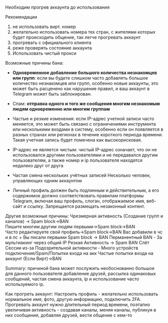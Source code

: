 
Необходим прогрев аккаунта до использования

Рекомендации
1) не использовать вирт. номер
2) желательно использовать номера тех стран, с жителями которых будет происходить общение, так легче прогревать аккаунт
3) прогревать с официального клиента
4) реже проверять состояние аккаунта
5) Использовать чистый прокси

Возможные причины бана:
- **Одновременное добавление большого количества незнакомцев или групп**: если вы будете слишком часто добавлять большое количество незнакомцев или групп, особенно новые аккаунты, это может быть расценено как нарушение правил, и ваш аккаунт в Telegram может быть заблокирован.
    
- Спам: **отправка одного и того же сообщения многим незнакомым людям одновременно или многим группам**
- Частые и резкие изменения: если IP-адрес учетной записи часто меняется, это может быть связано с ограничениями инструмента или несколькими входами в систему, особенно если он появляется в разных странах или регионах в течение короткого периода времени. Такая учетная запись будет помечена как высокорисковая.
- IP-адрес не является чистым: чистый IP-адрес означает, что он не использовался другими пользователями и не передавался другим пользователям, а также номер и ip пользователя находятся недалеко друг от друга
- Частая смена нескольких учётных записей
  Несколько человек, управляющих одним аккаунтом
- Личный профиль должен быть подлинным и действительным, а его содержимое должно соответствовать правилам платформы Telegram, включая ваш профиль, слоган, отображаемое имя, веб-сайт и ссылку. Запрещается размещать незаконный контент.

Другие возможные причины:
Чрезмерная активность (Создание групп и каналов) -> Spam block->BAN  
Пишите многим другим людям первыми->Spam block->BAN  
Часто редактируете свой профиль->Spam block->BAN
Вас добавили в чс и в лс + Вы писали первыми Spam block -> BAN
Перманентный BAN - За мультиакинг через общий IP
Резкая Активность -> Spam BAN
Слёт Сессии из-за Подозрительной активности - Много устройств подключения/Spam/Попытки входа на акк
Частые попытки входа на аккаунт (Если Вирт)->BAN

Summary: причиной бана может послужить необоснованно большое для данного пользователя добавление друзей, рассылка одинаковых сообщений, частая смена аккаунта, ip и использование часто используемого ip.

Как прогреть аккаунт:
Настроить профиль - желательно использовать нормальное имя, фото, другую информацию, подключить 2FA.
Прогревать аккаунт нужно длительный период времени, поэтапно увеличивая активность - создавая каналы, меняя каналы, публикуя в них сообщения, добавляя друзей, вести общение с кем-то